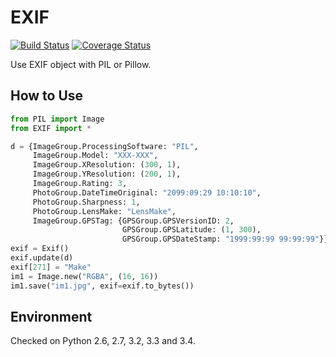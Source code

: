 EXIF
====

[![Build Status](https://travis-ci.org/hMatoba/EXIF.svg?branch=master)](https://travis-ci.org/hMatoba/EXIF)
[![Coverage Status](https://coveralls.io/repos/hMatoba/EXIF/badge.png?branch=master)](https://coveralls.io/r/hMatoba/EXIF?branch=master)

Use EXIF object with PIL or Pillow.


How to Use
----------

```python
from PIL import Image
from EXIF import *

d = {ImageGroup.ProcessingSoftware: "PIL",
     ImageGroup.Model: "XXX-XXX",
     ImageGroup.XResolution: (300, 1),
     ImageGroup.YResolution: (200, 1),
     ImageGroup.Rating: 3,
     PhotoGroup.DateTimeOriginal: "2099:09:29 10:10:10",
     PhotoGroup.Sharpness: 1,
     PhotoGroup.LensMake: "LensMake",
     ImageGroup.GPSTag: {GPSGroup.GPSVersionID: 2,
                         GPSGroup.GPSLatitude: (1, 300),
                         GPSGroup.GPSDateStamp: "1999:99:99 99:99:99"}}
exif = Exif()
exif.update(d)
exif[271] = "Make"
im1 = Image.new("RGBA", (16, 16))
im1.save("im1.jpg", exif=exif.to_bytes())
```

Environment
-----------

Checked on Python 2.6, 2.7, 3.2, 3.3 and 3.4.

